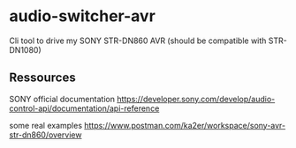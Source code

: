 # audio-switcher-avr
 Cli tool to drive my SONY STR-DN860 AVR (should be compatible with STR-DN1080)

## Ressources

SONY official documentation
https://developer.sony.com/develop/audio-control-api/documentation/api-reference

some real examples
https://www.postman.com/ka2er/workspace/sony-avr-str-dn860/overview


